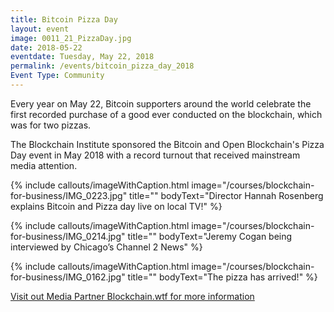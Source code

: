 ```yaml
---
title: Bitcoin Pizza Day
layout: event
image: 0011_21_PizzaDay.jpg
date: 2018-05-22
eventdate: Tuesday, May 22, 2018
permalink: /events/bitcoin_pizza_day_2018
Event Type: Community
---
```

Every year on May 22, Bitcoin supporters around the world celebrate the first recorded purchase of a good ever conducted on the blockchain, which was for two pizzas.

The Blockchain Institute sponsored the Bitcoin and Open Blockchain's Pizza Day event in May 2018 with a record turnout that received  mainstream media attention. 

{% include callouts/imageWithCaption.html
	image="/courses/blockchain-for-business/IMG_0223.jpg"
	title=""
	bodyText="Director Hannah Rosenberg explains Bitcoin and Pizza day live on local TV!"
%}

{% include callouts/imageWithCaption.html
	image="/courses/blockchain-for-business/IMG_0214.jpg"
	title=""
	bodyText="Jeremy Cogan being interviewed by Chicago’s Channel 2 News"
%}

{% include callouts/imageWithCaption.html
	image="/courses/blockchain-for-business/IMG_0162.jpg"
	title=""
	bodyText="The pizza has arrived!"
%}

<a href="https://blockchain.wtf/2018/05/blog/bitcoin-pizza-day-celebrated-by-chicago-community/" target="_blank">Visit out Media Partner Blockchain.wtf for more information</a>
